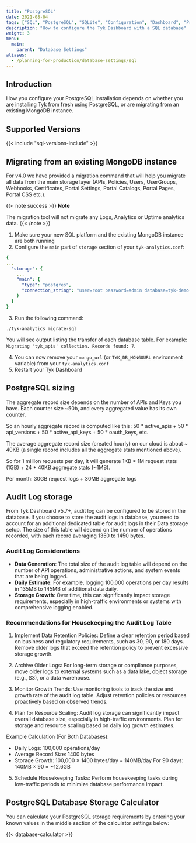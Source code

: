 ```yaml
---
title: "PostgreSQL"
date: 2021-08-04
tags: ["SQL", "PostgreSQL", "SQLite", "Configuration", "Dashboard", "Production", "Database"]
description: "How to configure the Tyk Dashboard with a SQL database"
weight: 3
menu:
  main:
    parent: "Database Settings"
aliases:
  - /planning-for-production/database-settings/sql
---
```


## Introduction

How you configure your PostgreSQL installation depends on whether you are installing Tyk from fresh using PostgreSQL, or are migrating from an existing MongoDB instance.

## Supported Versions

{{< include "sql-versions-include" >}}

## Migrating from an existing MongoDB instance

For v4.0 we have provided a migration command that will help you migrate all data from the main storage layer (APIs, Policies, Users, UserGroups, Webhooks, Certificates, Portal Settings, Portal Catalogs, Portal Pages, Portal CSS etc.).

{{< note success >}}
**Note**  

The migration tool will not migrate any Logs, Analytics or Uptime analytics data.
{{< /note >}}

1. Make sure your new SQL platform and the existing MongoDB instance are both running
2. Configure the `main` part of  `storage` section of your `tyk-analytics.conf`:

```yaml
{
...
  "storage": {
    ...
    "main": {
      "type": "postgres",
      "connection_string": "user=root password=admin database=tyk-demo-db host=tyk-db port=5432"
    }
  }
} 
```
3. Run the following command:

```console
./tyk-analytics migrate-sql
```
You will see output listing the transfer of each database table. For example: `Migrating 'tyk_apis' collection. Records found: 7`.

4. You can now remove your `mongo_url` (or `TYK_DB_MONGOURL` environment variable) from your `tyk-analytics.conf`
5. Restart your Tyk Dashboard

## PostgreSQL sizing

The aggregate record size depends on the number of APIs and Keys you have. Each counter size ~50b, and every aggregated value has its own counter. 

So an hourly aggregate record is computed like this: 50 * active_apis + 50 * api_versions + 50 * active_api_keys  + 50 * oauth_keys, etc. 

The average aggregate record size (created hourly) on our cloud is about ~ 40KB (a single record includes all the aggregate stats mentioned above).

So for 1 million requests per day, it will generate 1KB * 1M request stats (1GB) + 24 * 40KB aggregate stats (~1MB).

Per month: 30GB request logs + 30MB aggregate logs

## Audit Log storage

From Tyk Dashboard v5.7+, audit log can be configured to be stored in the database. If you choose to store the audit logs in database, you need to account for an additional dedicated table for audit logs in their Data storage setup. The size of this table will depend on the number of operations recorded, with each record averaging 1350 to 1450 bytes.

### Audit Log Considerations

- **Data Generation**: The total size of the audit log table will depend on the number of API operations, administrative actions, and system events that are being logged.
- **Daily Estimate**: For example, logging 100,000 operations per day results in 135MB to 145MB of additional data daily.
- **Storage Growth**: Over time, this can significantly impact storage requirements, especially in high-traffic environments or systems with comprehensive logging enabled.

### Recommendations for Housekeeping the Audit Log Table

1. Implement Data Retention Policies:
  Define a clear retention period based on business and regulatory requirements, such as 30, 90, or 180 days. Remove older logs that exceed the retention policy to prevent excessive storage growth.

2. Archive Older Logs:
  For long-term storage or compliance purposes, move older logs to external systems such as a data lake, object storage (e.g., S3), or a data warehouse.

3. Monitor Growth Trends:
  Use monitoring tools to track the size and growth rate of the audit log table. Adjust retention policies or resources proactively based on observed trends.

4. Plan for Resource Scaling:
Audit log storage can significantly impact overall database size, especially in high-traffic environments. Plan for storage and resource scaling based on daily log growth estimates.

Example Calculation (For Both Databases):

- Daily Logs: 100,000 operations/day
- Average Record Size: 1400 bytes
- Storage Growth: 100,000 × 1400 bytes/day = 140MB/day For 90 days: 140MB × 90 = ~12.6GB

5. Schedule Housekeeping Tasks:
Perform housekeeping tasks during low-traffic periods to minimize database performance impact.

## PostgreSQL Database Storage Calculator
You can calculate your PostgreSQL storage requirements by entering your known values in the middle section of the calculator settings below:

{{< database-calculator >}}
